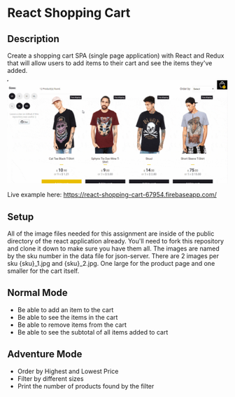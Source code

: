 # React Shopping Cart

## Description
Create a shopping cart SPA (single page application) with React and Redux that will allow users to add items to their cart and see the items they've added.

![](./react-shopping-cart-min.gif)

Live example here: https://react-shopping-cart-67954.firebaseapp.com/

## Setup
All of the image files needed for this assignment are inside of the public directory of the react application already. You'll need to fork this repository and clone it down to make sure you have them all. The images are named by the sku number in the data file for json-server. There are 2 images per sku {sku}_1.jpg and {sku}_2.jpg. One large for the product page and one smaller for the cart itself.

## Normal Mode
* Be able to add an item to the cart
* Be able to see the items in the cart 
* Be able to remove items from the cart
* Be able to see the subtotal of all items added to cart

## Adventure Mode
* Order by Highest and Lowest Price
* Filter by different sizes
* Print the number of products found by the filter